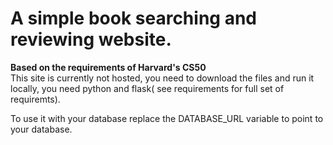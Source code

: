 # A simple book searching and reviewing website.

**Based on the requirements of Harvard's CS50**  
This site is currently not hosted, you need to download the files and run it locally, you need python and flask( see requirements for full set of requiremts).

To use it with your database replace the DATABASE_URL variable to point to your database.
